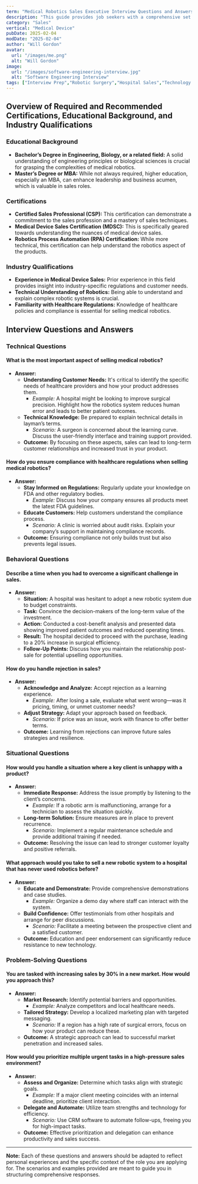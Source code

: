 ```yaml
---
term: "Medical Robotics Sales Executive Interview Questions and Answers"
description: "This guide provides job seekers with a comprehensive set of interview questions and answers tailored for a Medical Robotics Sales Executive role. Learn how to articulate your technical knowledge, sales strategies, and industry insights. Master responses about market trends, client relationship management, and overcoming sales challenges. Enhance your ability to demonstrate leadership and drive results in the evolving field of medical robotics sales."
category: "Sales"
vertical: "Medical Device"
pubDate: 2025-02-04
modDate: "2025-02-04"
author: "Will Gordon"
avatar: 
  url: "/images/me.png"
  alt: "Will Gordon"
image:
  url: "/images/software-engineering-interview.jpg"
  alt: "Software Engineering Interview"
tags: ["Interview Prep","Robotic Surgery","Hospital Sales","Technology Adoption"]
---
```


## Overview of Required and Recommended Certifications, Educational Background, and Industry Qualifications

### Educational Background
- **Bachelor’s Degree in Engineering, Biology, or a related field:** A solid understanding of engineering principles or biological sciences is crucial for grasping the complexities of medical robotics.
- **Master’s Degree or MBA:** While not always required, higher education, especially an MBA, can enhance leadership and business acumen, which is valuable in sales roles.

### Certifications
- **Certified Sales Professional (CSP):** This certification can demonstrate a commitment to the sales profession and a mastery of sales techniques.
- **Medical Device Sales Certification (MDSC):** This is specifically geared towards understanding the nuances of medical device sales.
- **Robotics Process Automation (RPA) Certification:** While more technical, this certification can help understand the robotics aspect of the products.

### Industry Qualifications
- **Experience in Medical Device Sales:** Prior experience in this field provides insight into industry-specific regulations and customer needs.
- **Technical Understanding of Robotics:** Being able to understand and explain complex robotic systems is crucial.
- **Familiarity with Healthcare Regulations:** Knowledge of healthcare policies and compliance is essential for selling medical robotics.

## Interview Questions and Answers

### Technical Questions

#### What is the most important aspect of selling medical robotics?
- **Answer:** 
  - **Understanding Customer Needs:** It's critical to identify the specific needs of healthcare providers and how your product addresses them.
    - *Example:* A hospital might be looking to improve surgical precision. Highlight how the robotics system reduces human error and leads to better patient outcomes.
  - **Technical Knowledge:** Be prepared to explain technical details in layman’s terms.
    - *Scenario:* A surgeon is concerned about the learning curve. Discuss the user-friendly interface and training support provided.
  - **Outcome:** By focusing on these aspects, sales can lead to long-term customer relationships and increased trust in your product.

#### How do you ensure compliance with healthcare regulations when selling medical robotics?
- **Answer:**
  - **Stay Informed on Regulations:** Regularly update your knowledge on FDA and other regulatory bodies.
    - *Example:* Discuss how your company ensures all products meet the latest FDA guidelines.
  - **Educate Customers:** Help customers understand the compliance process.
    - *Scenario:* A clinic is worried about audit risks. Explain your company’s support in maintaining compliance records.
  - **Outcome:** Ensuring compliance not only builds trust but also prevents legal issues.

### Behavioral Questions

#### Describe a time when you had to overcome a significant challenge in sales.
- **Answer:**
  - **Situation:** A hospital was hesitant to adopt a new robotic system due to budget constraints.
  - **Task:** Convince the decision-makers of the long-term value of the investment.
  - **Action:** Conducted a cost-benefit analysis and presented data showing improved patient outcomes and reduced operating times.
  - **Result:** The hospital decided to proceed with the purchase, leading to a 20% increase in surgical efficiency.
  - **Follow-Up Points:** Discuss how you maintain the relationship post-sale for potential upselling opportunities.

#### How do you handle rejection in sales?
- **Answer:**
  - **Acknowledge and Analyze:** Accept rejection as a learning experience.
    - *Example:* After losing a sale, evaluate what went wrong—was it pricing, timing, or unmet customer needs?
  - **Adjust Strategy:** Adapt your approach based on feedback.
    - *Scenario:* If price was an issue, work with finance to offer better terms.
  - **Outcome:** Learning from rejections can improve future sales strategies and resilience.

### Situational Questions

#### How would you handle a situation where a key client is unhappy with a product?
- **Answer:**
  - **Immediate Response:** Address the issue promptly by listening to the client’s concerns.
    - *Example:* If a robotic arm is malfunctioning, arrange for a technician to assess the situation quickly.
  - **Long-term Solution:** Ensure measures are in place to prevent recurrence.
    - *Scenario:* Implement a regular maintenance schedule and provide additional training if needed.
  - **Outcome:** Resolving the issue can lead to stronger customer loyalty and positive referrals.

#### What approach would you take to sell a new robotic system to a hospital that has never used robotics before?
- **Answer:**
  - **Educate and Demonstrate:** Provide comprehensive demonstrations and case studies.
    - *Example:* Organize a demo day where staff can interact with the system.
  - **Build Confidence:** Offer testimonials from other hospitals and arrange for peer discussions.
    - *Scenario:* Facilitate a meeting between the prospective client and a satisfied customer.
  - **Outcome:** Education and peer endorsement can significantly reduce resistance to new technology.

### Problem-Solving Questions

#### You are tasked with increasing sales by 30% in a new market. How would you approach this?
- **Answer:**
  - **Market Research:** Identify potential barriers and opportunities.
    - *Example:* Analyze competitors and local healthcare needs.
  - **Tailored Strategy:** Develop a localized marketing plan with targeted messaging.
    - *Scenario:* If a region has a high rate of surgical errors, focus on how your product can reduce these.
  - **Outcome:** A strategic approach can lead to successful market penetration and increased sales.

#### How would you prioritize multiple urgent tasks in a high-pressure sales environment?
- **Answer:**
  - **Assess and Organize:** Determine which tasks align with strategic goals.
    - *Example:* If a major client meeting coincides with an internal deadline, prioritize client interaction.
  - **Delegate and Automate:** Utilize team strengths and technology for efficiency.
    - *Scenario:* Use CRM software to automate follow-ups, freeing you for high-impact tasks.
  - **Outcome:** Effective prioritization and delegation can enhance productivity and sales success.

---

**Note:** Each of these questions and answers should be adapted to reflect personal experiences and the specific context of the role you are applying for. The scenarios and examples provided are meant to guide you in structuring comprehensive responses.